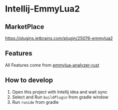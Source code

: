 # Intellij-EmmyLua2

## MarketPlace

https://plugins.jetbrains.com/plugin/25076-emmylua2

## Features

All Features come from [emmylua-analyzer-rust](https://github.com/CppCXY/emmylua-analyzer-rust)

## How to develop

1. Open this project with Intellij idea and wait sync
2. Select and Run `buildPlugin` from gradle window
3. Run `runide` from gradle


